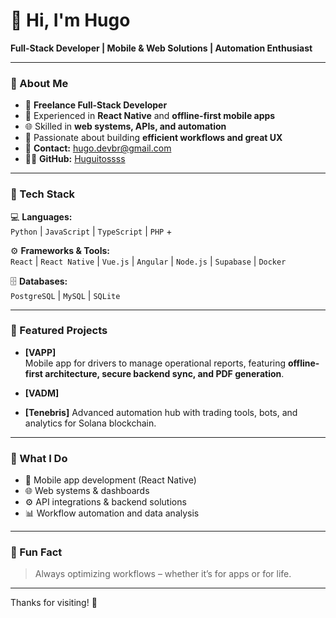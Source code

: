 # 👋 Hi, I'm Hugo

**Full-Stack Developer | Mobile & Web Solutions | Automation Enthusiast**

---

### 🧠 About Me

- 💼 **Freelance Full-Stack Developer**  
- 📱 Experienced in **React Native** and **offline-first mobile apps**  
- 🌐 Skilled in **web systems, APIs, and automation**  
- 🎯 Passionate about building **efficient workflows and great UX**  
- 📨 **Contact:** hugo.devbr@gmail.com  
- 🧑‍💻 **GitHub:** [Huguitossss](https://github.com/Huguitossss)

---

### 🚀 Tech Stack

💻 **Languages:**  
`Python` | `JavaScript` | `TypeScript` | `PHP` +

⚙️ **Frameworks & Tools:**  
`React` | `React Native` | `Vue.js` | `Angular` | `Node.js` | `Supabase` | `Docker`  

🗄️ **Databases:**  
`PostgreSQL` | `MySQL` | `SQLite`  

---

### 📌 Featured Projects

- **[VAPP]**  
  Mobile app for drivers to manage operational reports, featuring **offline-first architecture, secure backend sync, and PDF generation**.

- **[VADM]**  


- **[Tenebris]** 
  Advanced automation hub with trading tools, bots, and analytics for Solana blockchain.

---

### 🎯 What I Do

- 📱 Mobile app development (React Native)  
- 🌐 Web systems & dashboards  
- ⚙️ API integrations & backend solutions  
- 📊 Workflow automation and data analysis  

---

### 🌱 Fun Fact

> Always optimizing workflows – whether it’s for apps or for life.

---

Thanks for visiting! 🚀  
